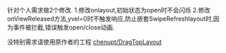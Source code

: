 针对个人需求做2个修改.
1.修改onlayout,初始状态为open时不会闪烁
2.修改onViewReleased方法,yvel=0时不触发响应,防止嵌套SwipeRefreshlayout时,因为事件被拦截,错误触发open/close动画.

没特别需求请使用原作者的工程 [chenupt/DragTopLayout](https://github.com/chenupt/DragTopLayout)